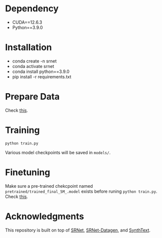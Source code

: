 # Dependency
- CUDA==12.6.3
- Python==3.9.0

# Installation
- conda create -n srnet
- conda activate srnet
- conda install python==3.9.0
- pip install -r requirements.txt

# Prepare Data
Check [this](./SRNet-Datagen/README.md).

# Training
```
python train.py
```
Various model checkpoints will be saved in `models/`.

# Finetuning
Make sure a pre-trained chekcpoint named `pretrained/trained_final_5M_.model` exists before runing `python train.py`. Check [this](https://github.com/lksshw/SRNet/tree/master?tab=readme-ov-file#pre-trained-weights).

# Acknowledgments
This repository is built on top of [SRNet](https://github.com/lksshw/SRNet), [SRNet-Datagen](https://github.com/youdao-ai/SRNet-Datagen), and [SynthText](https://github.com/ankush-me/SynthText).